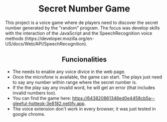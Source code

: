 <h1 align="center"> Secret Number Game </h1>
    This project is a voice game where de players need to discover the secret number generated by the "random" program. The focus was develop skills with the interaction of the JavaScript and the SpeechRecognition voice methods (https://developer.mozilla.org/en-US/docs/Web/API/SpeechRecognition).
<h2 align="center"> Funcionalities </h2>

- The needs to enable any voice divice in the web page.
- Once the microfone is available, the game can start. The plays just need to say any number within range where the secret number is.
- If the the play say any invalid word, he will get an error (that includes invalid numbers too).
- You can find the game here: https://643820861346ed0e4458cb5a--gleeful-hotteok-3e8182.netlify.app.
- The voice extension don't work in every browser, it was just tested in google chrome.